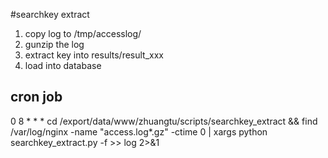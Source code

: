 #searchkey extract

1. copy log to /tmp/accesslog/
2. gunzip the log
3. extract key into results/result_xxx
4. load into database

## cron job
0 8 * * * cd /export/data/www/zhuangtu/scripts/searchkey_extract && find /var/log/nginx -name "access.log*.gz" -ctime 0 | xargs python searchkey_extract.py -f >> log 2>&1

